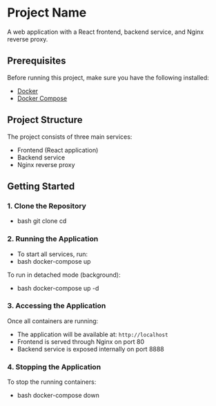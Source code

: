 # Project Name

A web application with a React frontend, backend service, and Nginx reverse proxy.

## Prerequisites

Before running this project, make sure you have the following installed:
- [Docker](https://docs.docker.com/get-docker/)
- [Docker Compose](https://docs.docker.com/compose/install/)

## Project Structure

The project consists of three main services:
- Frontend (React application)
- Backend service
- Nginx reverse proxy

## Getting Started

### 1. Clone the Repository
- bash git clone <repository-url> cd <project-directory>

### 2. Running the Application

- To start all services, run:
- bash docker-compose up

To run in detached mode (background):
- bash docker-compose up -d


### 3. Accessing the Application

Once all containers are running:
- The application will be available at: `http://localhost`
- Frontend is served through Nginx on port 80
- Backend service is exposed internally on port 8888

### 4. Stopping the Application

To stop the running containers:
- bash docker-compose down




